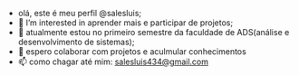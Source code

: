 - olá, este é meu perfil @salesluis;
- 👀 I’m interested in aprender mais e participar de projetos;
- 🌱 atualmente estou no primeiro semestre da faculdade de ADS(análise e desenvolvimento de sistemas);
- 💞️ espero colaborar com projetos e aculmular conhecimentos
- 📫 como chagar até mim: salesluis434@gmail.com

<!---
salesluis/salesluis is a ✨ special ✨ repository because its `README.md` (this file) appears on your GitHub profile.
You can click the Preview link to take a look at your changes.
--->
